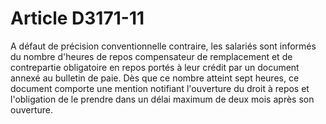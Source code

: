 # Article D3171-11

A défaut de précision conventionnelle contraire, les salariés sont informés du nombre d'heures de repos compensateur de remplacement et de contrepartie obligatoire en repos portés à leur crédit par un document annexé au bulletin de paie. Dès que ce nombre atteint sept heures, ce document comporte une mention notifiant l'ouverture du droit à repos et l'obligation de le prendre dans un délai maximum de deux mois après son ouverture.